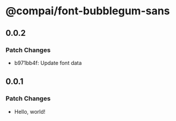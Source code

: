 # @compai/font-bubblegum-sans

## 0.0.2

### Patch Changes

- b971bb4f: Update font data

## 0.0.1

### Patch Changes

- Hello, world!
